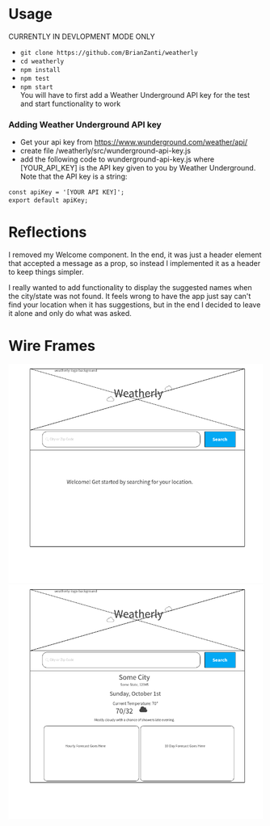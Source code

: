 # Usage
CURRENTLY IN DEVLOPMENT MODE ONLY
* `git clone https://github.com/BrianZanti/weatherly`
* `cd weatherly`
* `npm install`
* `npm test`
* `npm start`<br>
You will have to first add a Weather Underground API key for the test and start functionality to work

### Adding Weather Underground API key
* Get your api key from https://www.wunderground.com/weather/api/
* create file /weatherly/src/wunderground-api-key.js
* add the following code to wunderground-api-key.js where [YOUR_API_KEY] is the API key given to you by Weather Underground. Note that the API key is a string:
~~~
const apiKey = '[YOUR API KEY]';
export default apiKey; 
~~~
# Reflections
I removed my Welcome component. In the end, it was just a header element that accepted a message as a prop, so instead I implemented it as a header to keep things simpler. 

I really wanted to add functionality to display the suggested names when the city/state was not found. It feels wrong to have the app just say can't find your location when it has suggestions, but in the end I decided to leave it alone and only do what was asked.

# Wire Frames
![Wireframe_page_1](./Wireframe/Page_1.png?raw=true)
![Wireframe_page_2](./Wireframe/Page_3.png?raw=true)


